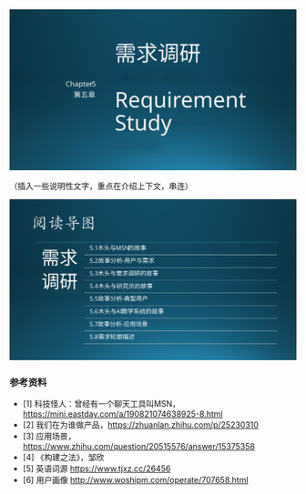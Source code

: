 

<img src="img/Slide1.SVG"/>


（插入一些说明性文字，重点在介绍上下文，串连）


<img src="img/Slide2.SVG"/>



### 参考资料

- [1] 科技怪人：曾经有一个聊天工具叫MSN，https://mini.eastday.com/a/190821074638925-8.html
- [2] 我们在为谁做产品，https://zhuanlan.zhihu.com/p/25230310
- [3] 应用场景，https://www.zhihu.com/question/20515576/answer/15375358
- [4] 《构建之法》，邹欣
- [5] 英语词源 https://www.tjxz.cc/26456
- [6] 用户画像 http://www.woshipm.com/operate/707658.html